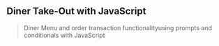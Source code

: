 ## Diner Take-Out with JavaScript

>Diner Menu and order transaction functionalityusing prompts and conditionals with JavaScript